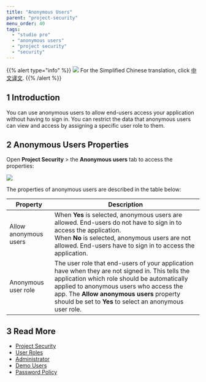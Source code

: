 ```yaml
---
title: "Anonymous Users"
parent: "project-security"
menu_order: 40
tags:
  - "studio pro"
  - "anonymous users"
  - "project security"
  - "security"
---
```


{{% alert type="info" %}}
<img src="attachments/chinese-translation/china.png" style="display: inline-block; margin: 0" /> For the Simplified Chinese translation, click [中文译文](https://cdn.mendix.tencent-cloud.com/documentation/refguide8/anonymous-users.pdf).
{{% /alert %}}

## 1 Introduction

You can use anonymous users to allow end-users access your application without having to sign in. You can restrict the data that anonymous users can view and access by assigning a specific user role to them.

## 2 Anonymous Users Properties

Open **Project Security** > the **Anonymous users** tab to access the properties:

![](attachments/anonymous-users/anonymous-users-tab.png)

The properties of anonymous users are described in the table below:

| Property              | Description                                                                                                                                                                                                                                                                                       |
| --------------------- | ------------------------------------------------------------------------------------------------------------------------------------------------------------------------------------------------------------------------------------------------------------------------------------------------- |
| Allow anonymous users | When **Yes** is selected, anonymous users are allowed. End-users do not have to sign in to access the application. <br />When **No** is selected, anonymous users are not allowed. End-users have to sign in to access the application.                                                     |
| Anonymous user role   | The user role that end-users of your application have when they are not signed in. This tells the application which role should be automatically applied to anonymous users who access the app. The **Allow anonymous users** property should be set to **Yes** to select an anonymous user role. |

## 3 Read More

* [Project Security](project-security)
* [User Roles](user-roles)
* [Administrator](administrator)
* [Demo Users](demo-users)
* [Password Policy](password-policy)




